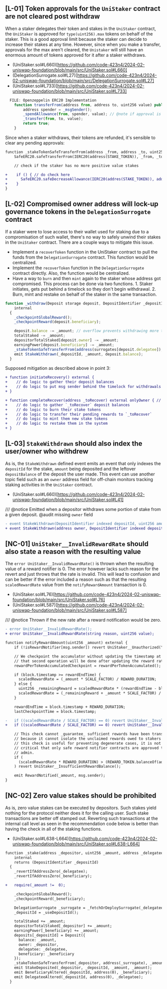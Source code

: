 ## [L-01] Token approvals for the `UniStaker` contract are not cleared post withdraw
When a staker delegates their token and stakes in the `UniStaker` contract, the `UniStaker` is approved for `type(uint256).max` tokens on behalf of the staker. This is a good approval limit because the staker can decide to increase their stakes at any time. However, since when you make a transfer, approvals for the max aren't cleared, the `Unistaker` will still have an enormous amount of tokens approved for it after a staker withdraws.

- (UniStaker.sol#L660)[https://github.com/code-423n4/2024-02-uniswap-foundation/blob/main/src/UniStaker.sol#L660]
- (DelegationSurrogate.sol#L27)[https://github.com/code-423n4/2024-02-uniswap-foundation/blob/main/src/DelegationSurrogate.sol#L27]
- (UniStaker.sol#L733)[https://github.com/code-423n4/2024-02-uniswap-foundation/blob/main/src/UniStaker.sol#L733]

```js
  FILE: Openzeppelin ERC20 Implementation
    function transferFrom(address from, address to, uint256 value) public virtual returns (bool) {
        address spender = _msgSender();
        _spendAllowance(from, spender, value); // @note if approval is for the max of uint256, skips this line of reducing the approval by the value being transferred and just run the transfer
        _transfer(from, to, value);
        return true;
    }
```

Since when a staker withdraws, their tokens are refunded, it's sensible to clear any pending approvals:

```diff
function _stakeTokenSafeTransferFrom(address _from, address _to, uint256 _value) internal {
    SafeERC20.safeTransferFrom(IERC20(address(STAKE_TOKEN)), _from, _to, _value);

    // check if the staker has no more positive value stakes

+    if () { // do check here
+      SafeERC20.safeDecreaseAllowance(IERC20(addres(STAKE_TOKEN)), address(this), 0);
+    }
}
```

## [L-02] Compromised owner address will lock-up governance tokens in the `DelegationSurrogate` contract
If a staker were to lose access to their wallet used for staking due to a compromisation of such wallet, there's no way to safely unwind their stakes in the `UniStaker` contract. There are a couple ways to mitigate this issue.

- Implement a `recoverToken` function in the UniStaker contract to pull the funds from the `DelegationSurrogate` contract. This function would be centralized.
- Implement the `recoverToken` function in the `DelegationSurrogate` contract directly. Also, the function would be centralized.
- Have a way to `burn` and then `mint` again to the staker whose address got compromised. This process can be done via two functions. 1. Staker initiates, gets put behind a timelock so they don't begin withdrawal. 2. Burn, mint and restake on behalf of the staker in the same transaction.


```js
function _withdraw(Deposit storage deposit, DepositIdentifier _depositId, uint256 _amount)
    internal
  {
    _checkpointGlobalReward();
    _checkpointReward(deposit.beneficiary);

    deposit.balance -= _amount; // overflow prevents withdrawing more than balance
    totalStaked -= _amount;
    depositorTotalStaked[deposit.owner] -= _amount;
    earningPower[deposit.beneficiary] -= _amount;
    _stakeTokenSafeTransferFrom(address(surrogates[deposit.delegatee]), deposit.owner, _amount); // @audit LOW compromised wallet loses stake tokens when withdrawn
    emit StakeWithdrawn(_depositId, _amount, deposit.balance);
  }
```

Supposed mitigation as described above in point 3:

```diff
+ function initiateRecovery() external {
+    // do logic to gather their deposit balances
+    // do logic to put msg sender behind the timelock for withdrawals
+ }

+ function completeRecover(address _toRecover) external onlyOwner { // defaulted to onlyOwner but the team can utilize admins so the process is faster as admins would likely be more active than owner
+    // do logic to gather `_toRecover` deposit balances
+    // do logic to burn their stake tokens
+    // do logic to transfer their pending rewards to `_toRecover`
+    // do logic to mint them new stake tokens
+    // do logic to restake them in the system
+ }
```

## [L-03] `StakeWithdrawn` should also index the user/owner who withdrew
As is, the `StakeWithdrawn` defined event emits an event that only indexes the `depositId` for the stake, `amount` being deposited and the leftover `depositBalance` of the deposit the user made. This event can use another topic field such as an `owner` address field for off-chain monitors tracking staking activities in the `UniStaker` contract.

- (UniStaker.sol#L660)[https://github.com/code-423n4/2024-02-uniswap-foundation/blob/main/src/UniStaker.sol#L41]

/// @notice Emitted when a depositor withdraws some portion of stake from a given deposit. @audit missing `owner` field

```diff
- event StakeWithdrawn(DepositIdentifier indexed depositId, uint256 amount, uint256 depositBalance);
+ event StakeWithdrawn(address owner, DepositIdentifier indexed depositId, uint256 amount, uint256 depositBalance);
```

## [NC-01] `UniStaker__InvalidRewardRate` should also state a reason with the resulting value
The `error UniStaker__InvalidRewardRate()` is thrown when the resulting value of a reward notifier is 0. The error however lacks such reason for the revert and just throws that the rate is invalid. This will lead to confusion and can be better if the error included a reason such as that the resulting `scaledRewardRate` value from the `notifyRewardAmount` transaction is 0.

- (UniStaker.sol#L76)[https://github.com/code-423n4/2024-02-uniswap-foundation/blob/main/src/UniStaker.sol#L76]
- (UniStaker.sol#L587)[https://github.com/code-423n4/2024-02-uniswap-foundation/blob/main/src/UniStaker.sol#L587]

/// @notice Thrown if the new rate after a reward notification would be zero.

```diff
- error UniStaker__InvalidRewardRate();
+ error UniStaker__InvalidRewardRate(string reason, uint256 value);
```

```diff
function notifyRewardAmount(uint256 _amount) external {
    if (!isRewardNotifier[msg.sender]) revert UniStaker__Unauthorized("not notifier", msg.sender);

    // We checkpoint the accumulator without updating the timestamp at which it was updated, because
    // that second operation will be done after updating the reward rate.
    rewardPerTokenAccumulatedCheckpoint = rewardPerTokenAccumulated();

    if (block.timestamp >= rewardEndTime) {
      scaledRewardRate = (_amount * SCALE_FACTOR) / REWARD_DURATION;
    } else {
      uint256 _remainingReward = scaledRewardRate * (rewardEndTime - block.timestamp);
      scaledRewardRate = (_remainingReward + _amount * SCALE_FACTOR) / REWARD_DURATION;
    }

    rewardEndTime = block.timestamp + REWARD_DURATION;
    lastCheckpointTime = block.timestamp;

-   if ((scaledRewardRate / SCALE_FACTOR) == 0) revert UniStaker__InvalidRewardRate();
+   if ((scaledRewardRate / SCALE_FACTOR) == 0) revert UniStaker__InvalidRewardRate("Reward rate resulted in zero from this update: ", scaledRewardRate);

    // This check cannot _guarantee_ sufficient rewards have been transferred to the contract,
    // because it cannot isolate the unclaimed rewards owed to stakers left in the balance. While
    // this check is useful for preventing degenerate cases, it is not sufficient. Therefore, it is
    // critical that only safe reward notifier contracts are approved to call this method by the
    // admin.
    if (
      (scaledRewardRate * REWARD_DURATION) > (REWARD_TOKEN.balanceOf(address(this)) * SCALE_FACTOR)
    ) revert UniStaker__InsufficientRewardBalance();

    emit RewardNotified(_amount, msg.sender);
}
```

## [NC-02] Zero value stakes should be prohibited
As is, zero value stakes can be executed by depositors. Such stakes yield nothing for the protocol neither does it for the calling user. Such stake transactions are better off stamped out. Reverting such transactions at the internal call level as seen in the recommendation code below is better than having the check in all of the staking functions.

- (UniStaker.sol#L638-L664)[https://github.com/code-423n4/2024-02-uniswap-foundation/blob/main/src/UniStaker.sol#L638-L664]

```diff
function _stake(address _depositor, uint256 _amount, address _delegatee, address _beneficiary)
    internal
    returns (DepositIdentifier _depositId)
  {
    _revertIfAddressZero(_delegatee);
    _revertIfAddressZero(_beneficiary);

+   require(_amount !=  0);

    _checkpointGlobalReward();
    _checkpointReward(_beneficiary);

    DelegationSurrogate _surrogate = _fetchOrDeploySurrogate(_delegatee);
    _depositId = _useDepositId();

    totalStaked += _amount;
    depositorTotalStaked[_depositor] += _amount;
    earningPower[_beneficiary] += _amount;
    deposits[_depositId] = Deposit({
      balance: _amount,
      owner: _depositor,
      delegatee: _delegatee,
      beneficiary: _beneficiary
    });
    _stakeTokenSafeTransferFrom(_depositor, address(_surrogate), _amount);
    emit StakeDeposited(_depositor, _depositId, _amount, _amount);
    emit BeneficiaryAltered(_depositId, address(0), _beneficiary);
    emit DelegateeAltered(_depositId, address(0), _delegatee);
  }
```
